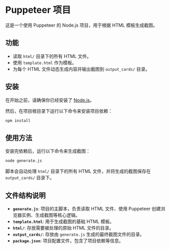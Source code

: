 # Puppeteer 项目

这是一个使用 Puppeteer 的 Node.js 项目，用于根据 HTML 模板生成截图。

## 功能

- 读取 `html/` 目录下的所有 HTML 文件。
- 使用 `template.html` 作为模板。
- 为每个 HTML 文件动态生成内容并输出截图到 `output_cards/` 目录。

## 安装

在开始之前，请确保你已经安装了 [Node.js](https://nodejs.org/)。

然后，在项目根目录下运行以下命令来安装项目依赖：

```bash
npm install
```

## 使用方法

安装完依赖后，运行以下命令来生成截图：

```bash
node generate.js
```

脚本会自动处理 `html/` 目录下的所有 HTML 文件，并将生成的截图保存在 `output_cards/` 目录下。

## 文件结构说明

- **`generate.js`**: 项目的主脚本，负责读取 HTML 文件、使用 Puppeteer 创建浏览器实例、生成截图等核心逻辑。
- **`template.html`**: 用于生成截图的基础 HTML 模板。
- **`html/`**: 存放需要被处理的原始 HTML 文件的目录。
- **`output_cards/`**: 存放由 `generate.js` 生成的最终截图文件的目录。
- **`package.json`**: 项目配置文件，包含了项目依赖等信息。
